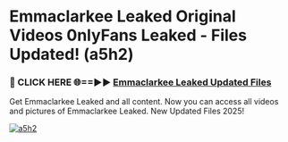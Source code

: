 # Emmaclarkee Leaked Original Videos 0nlyFans Leaked - Files Updated! (a5h2)

<h3>🔴 CLICK HERE 🌐==►► <a href="https://tinyurl.com/brd5kh86" rel="nofollow">Emmaclarkee Leaked Updated Files</a></h3>

Get Emmaclarkee Leaked and all content. Now you can access all videos and pictures of Emmaclarkee Leaked. New Updated Files 2025!

[![a5h2](https://i.imgur.com/K7sEzmb.gif)](https://tinyurl.com/brd5kh86)

